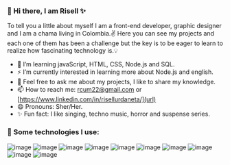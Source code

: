 ### 👋 Hi there, I am Risell ✨

To tell you a little about myself I am a front-end developer, graphic designer and I am a chama living in Colombia.✌️ Here you can see my projects and each one of them has been a challenge but the key is to be eager to learn to realize how fascinating technology is.💡

- 🌱 I’m learning javaScript, HTML, CSS, Node.js and SQL.
- ⚡ I’m currently interested in learning more about Node.js and english.
- 💬 Feel free to ask me about my projects, I like to share my knowledge.
- 📫 How to reach me: rcum22@gmail.com or [https://www.linkedin.com/in/risellurdaneta/](url)
- 😄 Pronouns: Sher/Her.
- ✨ Fun fact: I like singing, techno music, horror and suspense series. 

### 🎯 Some technologies I use:
![image](https://img.shields.io/badge/JavaScript-323330?style=for-the-badge&logo=javascript&logoColor=F7DF1E)
![image](https://img.shields.io/badge/HTML5-E34F26?style=for-the-badge&logo=html5&logoColor=white)
![image](https://img.shields.io/badge/Atom-66595C?style=for-the-badge&logo=Atom&logoColor=white)
![image](https://img.shields.io/badge/VSCode-0078D4?style=for-the-badge&logo=visual%20studio%20code&logoColor=white)
![image](https://img.shields.io/badge/JSFiddle-0084FF?style=for-the-badge&logo=JSFiddle&logoColor=white)
![image](https://img.shields.io/badge/Figma-F24E1E?style=for-the-badge&logo=figma&logoColor=white)
![image](https://img.shields.io/badge/Adobe%20Photoshop-31A8FF?style=for-the-badge&logo=Adobe%20Photoshop&logoColor=black)
![image](https://img.shields.io/badge/Adobe%20Illustrator-FF9A00?style=for-the-badge&logo=adobe%20illustrator&logoColor=white)
![image](https://img.shields.io/badge/Canva-%2300C4CC.svg?&style=for-the-badge&logo=Canva&logoColor=white)
![image](https://img.shields.io/badge/Trello-0052CC?style=for-the-badge&logo=trello&logoColor=white)


